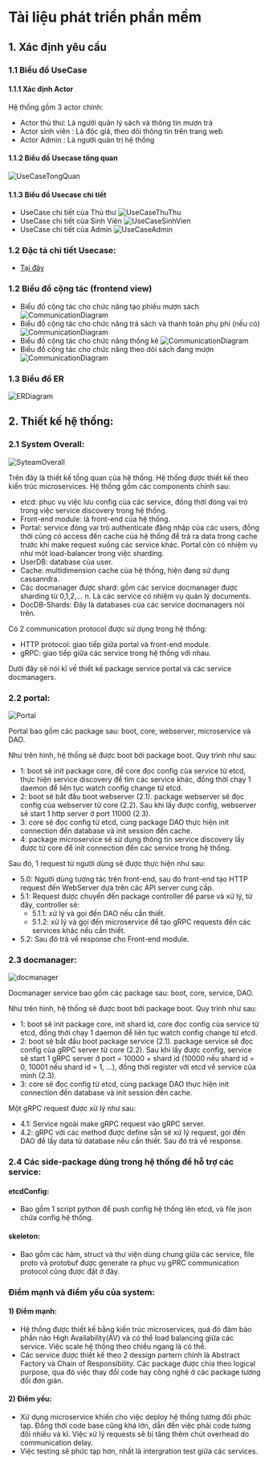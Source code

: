 # Tài liệu phát triển phần mềm
## 1. Xác định yêu cầu
### 1.1 Biểu đồ UseCase
#### 1.1.1 Xác định Actor
Hệ thống gồm 3 actor chính:
- Actor thủ thư: Là người quản lý sách và thông tin mượn trả
- Actor sinh viên : Là độc giả, theo dõi thông tin trên trang web
- Actor Admin : Là người quản trị hệ thống
#### 1.1.2 Biểu đồ Usecase tổng quan
![UseCaseTongQuan](UseCaseDigrams/UseCaseTongQuan.png)
#### 1.1.3 Biểu đồ Usecase chi tiết
- UseCase chi tiết của Thủ thư 
![UseCaseThuThu](UseCaseDigrams/UseCaseThuThu.png)
- UseCase chi tiết của Sinh Viên
![UseCaseSinhVien](UseCaseDigrams/UseCaseSinhVien.png)
- UseCase chi tiết của Admin 
![UseCaseAdmin](UseCaseDigrams/UseCaseAdmin.png)
### 1.2 Đặc tả chi tiết Usecase:
- [Tại đây](https://drive.google.com/file/d/1E4QsfgcYECWx2HlTyU-J6KisU6yErmQ3/view?usp=sharing)
### 1.2 Biểu đồ cộng tác (frontend view)
- Biểu đồ cộng tác cho chức năng tạo phiếu mượn sách
![CommunicationDiagram](CommunicationDiagrams/Borrow1.png)
- Biểu đồ cộng tác cho chức năng trả sách và thanh toán phụ phí (nếu có)
![CommunicationDiagram](CommunicationDiagrams/trasach.png)
- Biểu đồ cộng tác cho chức năng thống kê
![CommunicationDiagram](CommunicationDiagrams/ThongKe.png)
- Biểu đồ cộng tác cho chức năng theo dõi sách đang mượn
![CommunicationDiagram](CommunicationDiagrams/xemTTmuonsach.png)
### 1.3 Biểu đồ ER
![ERDiagram](dbdiagram.png)

## 2. Thiết kế  hệ thống:

### 2.1 System Overall:
![SyteamOverall](LibraryProjec20201.png)

Trên đây là thiết kế  tổng quan của hệ thống. Hệ thống được thiết kế  theo kiến trúc microservices. Hệ thống gồm các components chính sau:

+ etcd: phục vụ việc lưu config của các service, đồng thời đóng vai trò trong việc service discovery trong hệ thống.
+ Front-end module: là front-end của hệ thống.
+ Portal: service đóng vai trò authenticate đăng nhập của các users, đồng thời cũng có access đến cache của hệ thống để trả ra data trong cache trước khi make request xuống các service khác. Portal còn có nhiệm vụ như một load-balancer trong việc sharding.
+ UserDB: database của user.
+ Cache: multidimension cache của hệ thống, hiện đang sử dụng cassanrdra.
+ Các docmanager được shard: gồm các service docmanager được sharding từ 0,1,2,... n. Là các service có nhiệm vụ quản lý documents. 
+ DocDB-Shards: Đây là databases của các service docmanagers nói trên.

Có 2 communication protocol được sử dụng trong hệ thống:
+ HTTP protocol: giao tiếp giữa portal và front-end module.
+ gRPC: giao tiếp giữa các service trong hệ thống với nhau.

Dưới đây sẽ nói kĩ về  thiết kế  package service portal và các service docmanagers.

### 2.2 portal:
![Portal](portal.png)

Portal bao gồm các package sau: boot, core, webserver, microservice và DAO.

Như trên hình, hệ thống sẽ được boot bởi package boot. Quy trình như sau:

+ 1: boot sẽ init package core, để core đọc config của service từ etcd, thực hiện service discovery để tìm các service khác, đồng thời chạy 1 daemon để liên tục watch config change từ etcd.
+ 2: boot sẽ bắt đầu boot webserver (2.1). package webserver sẽ đọc config của webserver từ core (2.2). Sau khi lấy được config, webserver sẽ start 1 http server ở port 11000 (2.3).
+ 3: core sẽ đọc config từ etcd, cùng package DAO thực hiện init connection đến database và init session đến cache.
+ 4: package microservice sẽ sử dụng thông tin service discovery lấy được từ core để  init connection đến các service trong hệ thống.

Sau đó, 1 request từ người dùng sẽ được thực hiện như sau:
+ 5.0: Người dùng tương tác trên front-end, sau đó front-end tạo HTTP request đến WebServer dựa trên các API server cung cấp.
+ 5.1: Request được chuyển đến package controller để  parse và xử lý, từ đây, controller sẽ:
    + 5.1.1: xử lý và gọi đến DAO nếu cần thiết.
    + 5.1.2: xử lý và gọi đến microservice để tạo gRPC requests đến các services khác nếu cần thiết.
+ 5.2: Sau đó trả về  response cho Front-end module.

### 2.3 docmanager:
![docmanager](docmanager.png)

Docmanager service bao gồm các package sau: boot, core, service, DAO.

Như trên hình, hệ thống sẽ được boot bởi package boot. Quy trình như sau:

+ 1: boot sẽ init package core, init shard id, core đọc config của service từ etcd, đồng thời chạy 1 daemon để liên tục watch config change từ etcd.
+ 2: boot sẽ bắt đầu boot package service (2.1). package service sẽ đọc config của gRPC server từ core (2.2). Sau khi lấy được config, service sẽ start 1 gRPC server ở port = 10000 + shard id (10000 nếu shard id = 0, 10001 nếu shard id = 1, ...), đồng thời register với etcd về service của mình (2.3).
+ 3: core sẽ đọc config từ etcd, cùng package DAO thực hiện init connection đến database và init session đến cache.

Một gRPC request được xử  lý như sau:
+ 4.1: Service ngoài make gRPC request vào gRPC server. 
+ 4.2: gRPC với các method được define sẵn sẽ xử lý request, gọi đến DAO để lấy data từ database nếu cần thiết. Sau đó trả về response.

### 2.4 Các side-package dùng trong hệ thống để hỗ trợ các service:
#### etcdConfig: 
+ Bao gồm 1 script python để push config hệ thống lên etcd, và file json chứa config hệ thống.
#### skeleton:
+ Bao gồm các hàm, struct và thư viện dùng chung giữa các service, file proto và protobuf được generate ra phục vụ gPRC communication protocol cũng được đặt ở đây.

### Điểm mạnh và điểm yếu của system:
#### 1) Điểm mạnh:
- Hệ thống được thiết kế bằng kiến trúc microservices, quá đó đảm bảo phần nào High Availability(AV) và có thể  load balancing giữa các service. Việc scale hệ thống theo chiều ngang là có thể.
- Các service được thiết kế theo 2 dessign partern chính là Abstract Factory và Chain of Responsibility. Các package được chia theo logical purpose, qua đó việc thay đổi code hay công nghệ ở các package tương đối đơn giản.
#### 2) Điểm yếu: 
- Xử dụng microservice khiến cho việc deploy hệ thống tương đối phức tạp. Đồng thời code base cũng khá lớn, dẫn đến việc phải code tương đối nhiều và kĩ. Việc xử lý requests sẽ bị tăng thêm chút overhead do communication delay.
- Việc testing sẽ phức tạp hơn, nhất là intergration test giữa các services.
